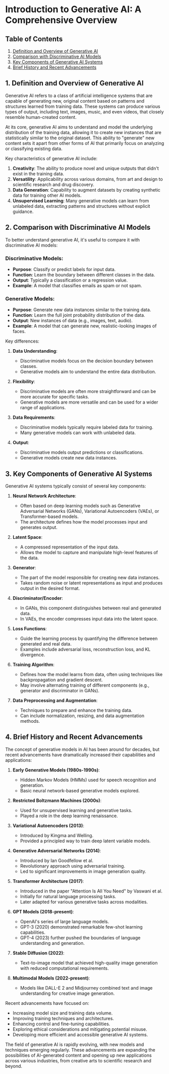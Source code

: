 # Introduction to Generative AI: A Comprehensive Overview

## Table of Contents
1. [Definition and Overview of Generative AI](#definition-and-overview-of-generative-ai)
2. [Comparison with Discriminative AI Models](#comparison-with-discriminative-ai-models)
3. [Key Components of Generative AI Systems](#key-components-of-generative-ai-systems)
4. [Brief History and Recent Advancements](#brief-history-and-recent-advancements)

## 1. Definition and Overview of Generative AI

Generative AI refers to a class of artificial intelligence systems that are capable of generating new, original content based on patterns and structures learned from training data. These systems can produce various types of output, including text, images, music, and even videos, that closely resemble human-created content.

At its core, generative AI aims to understand and model the underlying distribution of the training data, allowing it to create new instances that are statistically similar to the original dataset. This ability to "generate" new content sets it apart from other forms of AI that primarily focus on analyzing or classifying existing data.

Key characteristics of generative AI include:

1. **Creativity**: The ability to produce novel and unique outputs that didn't exist in the training data.
2. **Versatility**: Applicability across various domains, from art and design to scientific research and drug discovery.
3. **Data Generation**: Capability to augment datasets by creating synthetic data for training other AI models.
4. **Unsupervised Learning**: Many generative models can learn from unlabeled data, extracting patterns and structures without explicit guidance.

## 2. Comparison with Discriminative AI Models

To better understand generative AI, it's useful to compare it with discriminative AI models:

### Discriminative Models:
- **Purpose**: Classify or predict labels for input data.
- **Function**: Learn the boundary between different classes in the data.
- **Output**: Typically a classification or a regression value.
- **Example**: A model that classifies emails as spam or not spam.

### Generative Models:
- **Purpose**: Generate new data instances similar to the training data.
- **Function**: Learn the full joint probability distribution of the data.
- **Output**: New instances of data (e.g., images, text, audio).
- **Example**: A model that can generate new, realistic-looking images of faces.

Key differences:
1. **Data Understanding**: 
   - Discriminative models focus on the decision boundary between classes.
   - Generative models aim to understand the entire data distribution.

2. **Flexibility**: 
   - Discriminative models are often more straightforward and can be more accurate for specific tasks.
   - Generative models are more versatile and can be used for a wider range of applications.

3. **Data Requirements**: 
   - Discriminative models typically require labeled data for training.
   - Many generative models can work with unlabeled data.

4. **Output**: 
   - Discriminative models output predictions or classifications.
   - Generative models create new data instances.

## 3. Key Components of Generative AI Systems

Generative AI systems typically consist of several key components:

1. **Neural Network Architecture**: 
   - Often based on deep learning models such as Generative Adversarial Networks (GANs), Variational Autoencoders (VAEs), or Transformer-based models.
   - The architecture defines how the model processes input and generates output.

2. **Latent Space**: 
   - A compressed representation of the input data.
   - Allows the model to capture and manipulate high-level features of the data.

3. **Generator**: 
   - The part of the model responsible for creating new data instances.
   - Takes random noise or latent representations as input and produces output in the desired format.

4. **Discriminator/Encoder**: 
   - In GANs, this component distinguishes between real and generated data.
   - In VAEs, the encoder compresses input data into the latent space.

5. **Loss Functions**: 
   - Guide the learning process by quantifying the difference between generated and real data.
   - Examples include adversarial loss, reconstruction loss, and KL divergence.

6. **Training Algorithm**: 
   - Defines how the model learns from data, often using techniques like backpropagation and gradient descent.
   - May involve alternating training of different components (e.g., generator and discriminator in GANs).

7. **Data Preprocessing and Augmentation**: 
   - Techniques to prepare and enhance the training data.
   - Can include normalization, resizing, and data augmentation methods.

## 4. Brief History and Recent Advancements

The concept of generative models in AI has been around for decades, but recent advancements have dramatically increased their capabilities and applications:

1. **Early Generative Models (1980s-1990s)**:
   - Hidden Markov Models (HMMs) used for speech recognition and generation.
   - Basic neural network-based generative models explored.

2. **Restricted Boltzmann Machines (2000s)**:
   - Used for unsupervised learning and generative tasks.
   - Played a role in the deep learning renaissance.

3. **Variational Autoencoders (2013)**:
   - Introduced by Kingma and Welling.
   - Provided a principled way to train deep latent variable models.

4. **Generative Adversarial Networks (2014)**:
   - Introduced by Ian Goodfellow et al.
   - Revolutionary approach using adversarial training.
   - Led to significant improvements in image generation quality.

5. **Transformer Architecture (2017)**:
   - Introduced in the paper "Attention Is All You Need" by Vaswani et al.
   - Initially for natural language processing tasks.
   - Later adapted for various generative tasks across modalities.

6. **GPT Models (2018-present)**:
   - OpenAI's series of large language models.
   - GPT-3 (2020) demonstrated remarkable few-shot learning capabilities.
   - GPT-4 (2023) further pushed the boundaries of language understanding and generation.

7. **Stable Diffusion (2022)**:
   - Text-to-image model that achieved high-quality image generation with reduced computational requirements.

8. **Multimodal Models (2022-present)**:
   - Models like DALL-E 2 and Midjourney combined text and image understanding for creative image generation.

Recent advancements have focused on:
- Increasing model size and training data volume.
- Improving training techniques and architectures.
- Enhancing control and fine-tuning capabilities.
- Exploring ethical considerations and mitigating potential misuse.
- Developing more efficient and accessible generative AI systems.

The field of generative AI is rapidly evolving, with new models and techniques emerging regularly. These advancements are expanding the possibilities of AI-generated content and opening up new applications across various industries, from creative arts to scientific research and beyond.